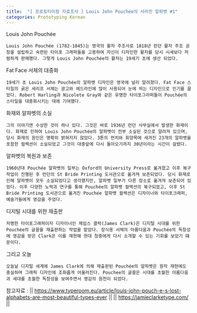```yaml
---
title:  "[ 프로토타이핑 자료조사 ] Louis John Pouchée의 사라진 알파벳 #1"
categories: Prototyping Korean
---
```


Louis John Pouchée

`Louis John Pouchée (1782-1845)는 영국의 활자 주조사로 1818년 런던 활자 주조 공장을 설립하고 숙련된 타이포 그래퍼들을 고용하여 자신이 디자인한 활자를 당시 시세보다 저렴하게 판매했다. 그렇게 Louis John Pouchée의 활자는 19세기 초에 생산 되었다.`

Fat Face 서체의 대중화

`19세기 초 Louis John Pouchée의 알파벳 디자인은 영국에 널리 알려졌다. Fat Face 스타일의 굵은 세리프 서체는 광고와 헤드라인에 많이 사용되어 눈에 띄는 디자인으로 인기를 끌었다. Robert Harling과 Nicolete Gray와 같은 유명한 타이포그라퍼들이 Pouchée의 스타일을 대중화시키는 데에 기여했다.`

화재와 알파벳의 소실

`그의 이야기엔 수상한 것이 하나 있다. 그것은 바로 1936년 런던 사무실에서 발생한 화재이다. 화재로 인하여 Louis John Pouchée의 알파벳이 전부 소실된 것으로 알려져 있으며, 당시 화재의 원인은 명확히 밝혀지지 않았다. 3톤의 펀치와 회양목에 새겨진 23개의 알파벳을 포함한 컬렉션이 소실되었고 그것이 대중앞에 다시 돌아오기까지 30년이라는 시간이 걸렸다.`

알파벳의 복원과 보존

`1960년대 Pouchée 알파벳의 일부는 Oxford의 University Press로 옮겨졌고 이후 복구 작업이 진행된 후 런던의 St Bride Printing 도서관으로 옮겨져 보존되었다. 당시 화재로 인해 알파벳이 모두 소실되었다고 생각했지만, 알파벳 일부가 다른 장소로 옮겨져 보존되어 있었다. 이후 다양한 노력과 연구를 통해 Pouchée의 알파벳 컬렉션의 복구되었고, 이후 St Bride Printing 도서관으로 옮겨진 Pouchée 알파벳 컬렉션은 디자이너와 타이포크래퍼, 예술가들에게 영감을 주었다. `

디지털 시대를 위한 재출판 

`저명한 타이포그래퍼이자 디자이너인 제임스 클락(James Clark)은 디지털 시대를 위한 Pouchée의 글꼴을 재출판하는 작업을 맡았다. 장식용 서체의 아름다움과 Pouchée의 독창성에 영감을 받은 Clark은 이를 재현해 현대 청중에게 다시 소개할 수 있는 기회를 보았기 떄문이다.`

그리고 오늘

`오늘날 디지털 세계에 James Clark에 의해 재출판된 Pouchée의 알파벳은 원작 재현에도 충실하며 그래픽 디자인에 조화롭게 어울러진다. Pouchee의 글꼴은 시대를 초월한 아름다움과 세대를 초월한 독창성을 보여주면서 영감의 원천이 되었다.`


참고자료 : 
|| https://www.typeroom.eu/article/louis-john-pouch-e-s-lost-alphabets-are-most-beautiful-types-ever ||
|| https://jamieclarketype.com/ ||
